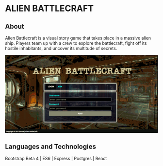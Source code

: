 # ALIEN BATTLECRAFT


## About
Alien Battlecraft is a visual story game that takes place in a massive alien ship. Players team up with a crew to explore the battlecraft, fight off its hostile inhabitants, and uncover its multitude of secrets. 

<p align='center'>
  <img src="frontend/public/Images/mainscreen.png">
</p>

## Languages and Technologies

Bootstrap Beta 4 | ES6 | Express | Postgres | React    



